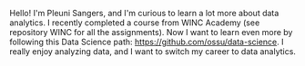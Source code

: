 Hello! 
I'm Pleuni Sangers, and I'm curious to learn a lot more about data analytics. 
I recently completed a course from WINC Academy (see repository WINC for all the assignments).
Now I want to learn even more by following this Data Science path: https://github.com/ossu/data-science.
I really enjoy analyzing data, and I want to switch my career to data analytics.

